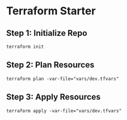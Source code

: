 # Terraform Starter

## Step 1: Initialize Repo
```
terraform init
```

## Step 2: Plan Resources
```
terraform plan -var-file="vars/dev.tfvars"
```

## Step 3: Apply Resources
```
terraform apply -var-file="vars/dev.tfvars"
```
